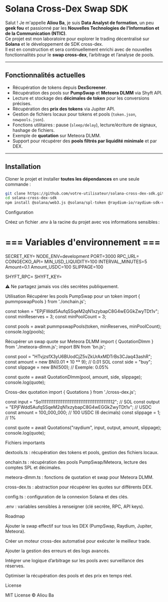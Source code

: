 # Solana Cross-Dex Swap SDK

Salut ! Je m'appelle **Aliou Ba**, je suis **Data Analyst de formation**, un peu **geek fou** et passionné par les **Nouvelles Technologies de l'Information et de la Communication (NTIC)**.  
Ce projet est mon laboratoire pour explorer le trading décentralisé sur **Solana** et le développement de SDK cross-dex.  
Il est en construction et sera continuellement enrichi avec de nouvelles fonctionnalités pour le **swap cross-dex**, l’arbitrage et l’analyse de pools.

---

## Fonctionnalités actuelles

- Récupération de tokens depuis **DexScreener**.
- Récupération des pools sur **PumpSwap** et **Meteora DLMM** via Shyft API.
- Lecture et stockage des **décimales de token** pour les conversions précises.
- Récupération des **prix des tokens** via Jupiter API.
- Gestion de fichiers locaux pour tokens et pools (`token.json`, `newpools.json`).
- Fonctions utilitaires : pause (`sleep/delay`), lecture/écriture de signaux, hashage de fichiers.
- Exemple de **quotation** sur Meteora DLMM.
- Support pour récupérer des **pools filtrés par liquidité minimale** et par DEX.

---

## Installation

Cloner le projet et installer **toutes les dépendances** en une seule commande :

```bash
git clone https://github.com/votre-utilisateur/solana-cross-dex-sdk.git
cd solana-cross-dex-sdk
npm install @solana/web3.js @solana/spl-token @raydium-io/raydium-sdk-v2 node-fetch bn.js dotenv bs58 @meteora-ag/dlmm
```

Configuration

Créez un fichier .env à la racine du projet avec vos informations sensibles :
# === Variables d'environnement ===
SECRET_KEY=
NODE_ENV=development
PORT=3000
RPC_URL=
COINGECKO_API=
MIN_USD_LIQUIDITY=100
INTERVAL_MINUTES=5
Amount=0.1
Amount_USDC=100
SLIPPAGE=100

SHYFT_RPC=
SHYFT_KEY=

⚠️ Ne partagez jamais vos clés secrètes publiquement.

Utilisation
Récupérer les pools PumpSwap pour un token
import { pummpswapPools } from './onchain.js';

const token = "EPjFWdd5AufqSSqeM2qN1xzybapC8G4wEGGkZwyTDt1v";
const minReserves = 3;
const minPoolCount = 3;

const pools = await pummpswapPools(token, minReserves, minPoolCount);
console.log(pools);


Récupérer un swap quote sur Meteora DLMM
import { QuotationDlmm } from './meteora-dlmm.js';
import BN from 'bn.js';

const pool = "HTvjzsfX3yU6BUodCjZ5vZkUrAxMDTrBs3CJaq43ashR";
const amount = new BN(0.01 * 10 ** 9); // 0.01 SOL
const side = "buy";
const slippage = new BN(500); // Exemple: 0.05%

const quote = await QuotationDlmm(pool, amount, side, slippage);
console.log(quote);

Cross-dex quotation
import { Quotations } from './cross-dex.js';

const input = "So11111111111111111111111111111111111111112"; // SOL
const output = "EPjFWdd5AufqSSqeM2qN1xzybapC8G4wEGGkZwyTDt1v"; // USDC
const amount = 100_000_000; // 100 USDC (6 decimals)
const slippage = 1; // 1%

const quote = await Quotations("raydium", input, output, amount, slippage);
console.log(quote);

Fichiers importants

dextools.ts : récupération des tokens et pools, gestion des fichiers locaux.

onchain.ts : récupération des pools PumpSwap/Meteora, lecture des comptes SPL et décimales.

meteora-dlmm.ts : fonctions de quotation et swap pour Meteora DLMM.

cross-dex.ts : abstraction pour récupérer les quotes sur différents DEX.

config.ts : configuration de la connexion Solana et des clés.

.env : variables sensibles à renseigner (clé secrète, RPC, API keys).


Roadmap

 Ajouter le swap effectif sur tous les DEX (PumpSwap, Raydium, Jupiter, Meteora).

 Créer un moteur cross-dex automatisé pour exécuter le meilleur trade.

 Ajouter la gestion des erreurs et des logs avancés.

 Intégrer une logique d’arbitrage sur les pools avec surveillance des réserves.

 Optimiser la récupération des pools et des prix en temps réel.


 License

MIT License © Aliou Ba

